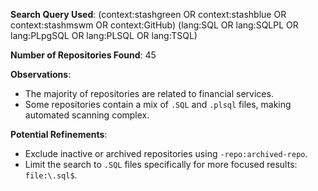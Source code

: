 **Search Query Used**: 
(context:stashgreen OR context:stashblue OR context:stashmswm OR context:GitHub) (lang:SQL OR lang:SQLPL OR lang:PLpgSQL OR lang:PLSQL OR lang:TSQL)

**Number of Repositories Found**: 45

**Observations**:
- The majority of repositories are related to financial services.
- Some repositories contain a mix of `.SQL` and `.plsql` files, making automated scanning complex.

**Potential Refinements**:
- Exclude inactive or archived repositories using `-repo:archived-repo`.
- Limit the search to `.SQL` files specifically for more focused results: `file:\.sql$`.
